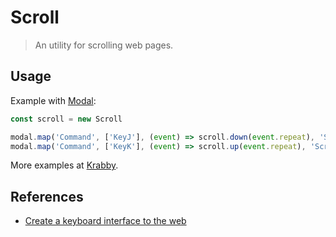 # Scroll

> An utility for scrolling web pages.

## Usage

Example with [Modal]:

``` javascript
const scroll = new Scroll

modal.map('Command', ['KeyJ'], (event) => scroll.down(event.repeat), 'Scroll down')
modal.map('Command', ['KeyK'], (event) => scroll.up(event.repeat), 'Scroll up')
```

More examples at [Krabby].

## References

- [Create a keyboard interface to the web]

[Krabby]: https://github.com/alexherbo2/krabby
[Modal]: https://github.com/alexherbo2/modal.js
[Create a keyboard interface to the web]: https://alexherbo2.github.io/blog/chrome/create-a-keyboard-interface-to-the-web/
